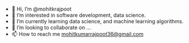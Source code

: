 - 👋 Hi, I’m @mohitkrajpoot
- 👀 I’m interested in software development, data science.
- 🌱 I’m currently learning data science, and machine learning algorithms.
- 💞️ I’m looking to collaborate on ...
- 📫 How to reach me mohitkumarrajpoot36@gmail.com

<!---
mohitkrajpoot/mohitkrajpoot is a ✨ special ✨ repository because its `README.md` (this file) appears on your GitHub profile.
You can click the Preview link to take a look at your changes.
--->
